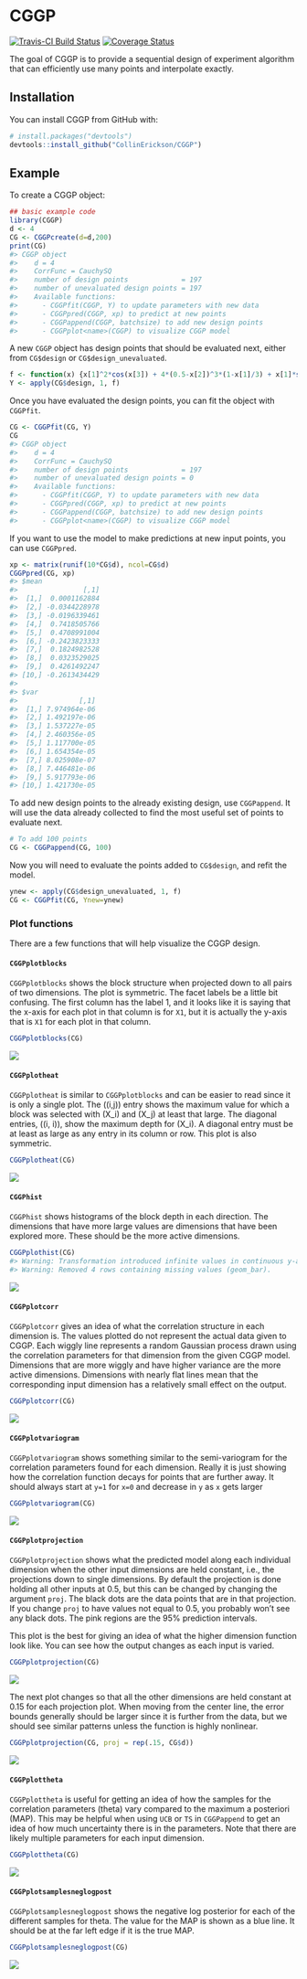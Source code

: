 
<!-- README.md is generated from README.Rmd. Please edit that file -->

# CGGP

[![Travis-CI Build
Status](https://travis-ci.org/CollinErickson/CGGP.svg?branch=master)](https://travis-ci.org/CollinErickson/CGGP)
[![Coverage
Status](https://img.shields.io/codecov/c/github/CollinErickson/CGGP/master.svg)](https://codecov.io/github/CollinErickson/CGGP?branch=master)

The goal of CGGP is to provide a sequential design of experiment
algorithm that can efficiently use many points and interpolate exactly.

## Installation

You can install CGGP from GitHub with:

``` r
# install.packages("devtools")
devtools::install_github("CollinErickson/CGGP")
```

## Example

To create a CGGP object:

``` r
## basic example code
library(CGGP)
d <- 4
CG <- CGGPcreate(d=d,200)
print(CG)
#> CGGP object
#>    d = 4
#>    CorrFunc = CauchySQ
#>    number of design points             = 197
#>    number of unevaluated design points = 197
#>    Available functions:
#>      - CGGPfit(CGGP, Y) to update parameters with new data
#>      - CGGPpred(CGGP, xp) to predict at new points
#>      - CGGPappend(CGGP, batchsize) to add new design points
#>      - CGGPplot<name>(CGGP) to visualize CGGP model
```

A new `CGGP` object has design points that should be evaluated next,
either from `CG$design` or
`CG$design_unevaluated`.

``` r
f <- function(x) {x[1]^2*cos(x[3]) + 4*(0.5-x[2])^3*(1-x[1]/3) + x[1]*sin(2*2*pi*x[3]^2)}
Y <- apply(CG$design, 1, f)
```

Once you have evaluated the design points, you can fit the object with
`CGGPfit`.

``` r
CG <- CGGPfit(CG, Y)
CG
#> CGGP object
#>    d = 4
#>    CorrFunc = CauchySQ
#>    number of design points             = 197
#>    number of unevaluated design points = 0
#>    Available functions:
#>      - CGGPfit(CGGP, Y) to update parameters with new data
#>      - CGGPpred(CGGP, xp) to predict at new points
#>      - CGGPappend(CGGP, batchsize) to add new design points
#>      - CGGPplot<name>(CGGP) to visualize CGGP model
```

If you want to use the model to make predictions at new input points,
you can use `CGGPpred`.

``` r
xp <- matrix(runif(10*CG$d), ncol=CG$d)
CGGPpred(CG, xp)
#> $mean
#>                [,1]
#>  [1,]  0.0001162884
#>  [2,] -0.0344228978
#>  [3,] -0.0196339461
#>  [4,]  0.7418505766
#>  [5,]  0.4708991004
#>  [6,] -0.2423823333
#>  [7,]  0.1824982528
#>  [8,]  0.0323529025
#>  [9,]  0.4261492247
#> [10,] -0.2613434429
#> 
#> $var
#>               [,1]
#>  [1,] 7.974964e-06
#>  [2,] 1.492197e-06
#>  [3,] 1.537227e-05
#>  [4,] 2.460356e-05
#>  [5,] 1.117700e-05
#>  [6,] 1.654354e-05
#>  [7,] 8.025908e-07
#>  [8,] 7.446481e-06
#>  [9,] 5.917793e-06
#> [10,] 1.421730e-05
```

To add new design points to the already existing design, use
`CGGPappend`. It will use the data already collected to find the most
useful set of points to evaluate next.

``` r
# To add 100 points
CG <- CGGPappend(CG, 100)
```

Now you will need to evaluate the points added to `CG$design`, and refit
the model.

``` r
ynew <- apply(CG$design_unevaluated, 1, f)
CG <- CGGPfit(CG, Ynew=ynew)
```

### Plot functions

There are a few functions that will help visualize the CGGP design.

#### `CGGPplotblocks`

`CGGPplotblocks` shows the block structure when projected down to all
pairs of two dimensions. The plot is symmetric. The facet labels be a
little bit confusing. The first column has the label 1, and it looks
like it is saying that the x-axis for each plot in that column is for
`X1`, but it is actually the y-axis that is `X1` for each plot in that
column.

``` r
CGGPplotblocks(CG)
```

![](tools/README-plotblocks-1.png)<!-- -->

#### `CGGPplotheat`

`CGGPplotheat` is similar to `CGGPplotblocks` and can be easier to read
since it is only a single plot. The \((i,j)\) entry shows the maximum
value for which a block was selected with \(X_i\) and \(X_j\) at least
that large. The diagonal entries, \((i, i)\), show the maximum depth for
\(X_i\). A diagonal entry must be at least as large as any entry in its
column or row. This plot is also symmetric.

``` r
CGGPplotheat(CG)
```

![](tools/README-heat-1.png)<!-- -->

#### `CGGPhist`

`CGGPhist` shows histograms of the block depth in each direction. The
dimensions that have more large values are dimensions that have been
explored more. These should be the more active dimensions.

``` r
CGGPplothist(CG)
#> Warning: Transformation introduced infinite values in continuous y-axis
#> Warning: Removed 4 rows containing missing values (geom_bar).
```

![](tools/README-hist-1.png)<!-- -->

#### `CGGPplotcorr`

`CGGPplotcorr` gives an idea of what the correlation structure in each
dimension is. The values plotted do not represent the actual data given
to CGGP. Each wiggly line represents a random Gaussian process drawn
using the correlation parameters for that dimension from the given CGGP
model. Dimensions that are more wiggly and have higher variance are the
more active dimensions. Dimensions with nearly flat lines mean that the
corresponding input dimension has a relatively small effect on the
output.

``` r
CGGPplotcorr(CG)
```

![](tools/README-corrplot-1.png)<!-- -->

#### `CGGPplotvariogram`

`CGGPplotvariogram` shows something similar to the semi-variogram for
the correlation parameters found for each dimension. Really it is just
showing how the correlation function decays for points that are further
away. It should always start at `y=1` for `x=0` and decrease in `y` as
`x` gets larger

``` r
CGGPplotvariogram(CG)
```

![](tools/README-vario-1.png)<!-- -->

#### `CGGPplotprojection`

`CGGPplotprojection` shows what the predicted model along each
individual dimension when the other input dimensions are held constant,
i.e., the projections down to single dimensions. By default the
projection is done holding all other inputs at 0.5, but this can be
changed by changing the argument `proj`. The black dots are the data
points that are in that projection. If you change `proj` to have values
not equal to 0.5, you probably won’t see any black dots. The pink
regions are the 95% prediction intervals.

This plot is the best for giving an idea of what the higher dimension
function look like. You can see how the output changes as each input is
varied.

``` r
CGGPplotprojection(CG)
```

![](tools/README-projectionplot-1.png)<!-- -->

The next plot changes so that all the other dimensions are held constant
at 0.15 for each projection plot. When moving from the center line, the
error bounds generally should be larger since it is further from the
data, but we should see similar patterns unless the function is highly
nonlinear.

``` r
CGGPplotprojection(CG, proj = rep(.15, CG$d))
```

![](tools/README-projectionplot2-1.png)<!-- -->

#### `CGGPplottheta`

`CGGPplottheta` is useful for getting an idea of how the samples for the
correlation parameters (theta) vary compared to the maximum a posteriori
(MAP). This may be helpful when using `UCB` or `TS` in `CGGPappend` to
get an idea of how much uncertainty there is in the parameters. Note
that there are likely multiple parameters for each input dimension.

``` r
CGGPplottheta(CG)
```

![](tools/README-plottheta-1.png)<!-- -->

#### `CGGPplotsamplesneglogpost`

`CGGPplotsamplesneglogpost` shows the negative log posterior for each of
the different samples for theta. The value for the MAP is shown as a
blue line. It should be at the far left edge if it is the true MAP.

``` r
CGGPplotsamplesneglogpost(CG)
```

![](tools/README-samplesneglogpost-1.png)<!-- -->
